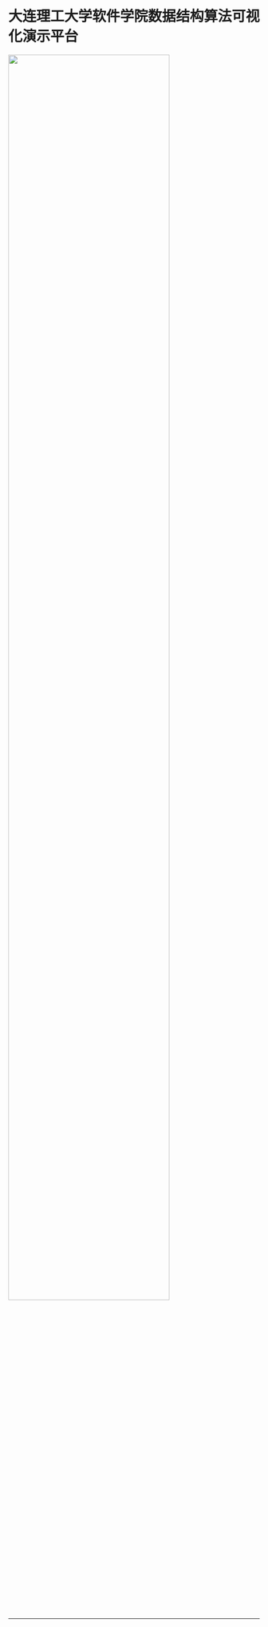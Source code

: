 # 大连理工大学软件学院数据结构算法可视化演示平台

<img height="80%" width="80%" src="https://github.com/kinlog/visualgo/tree/gh-pages/image/main_page.png">

---
